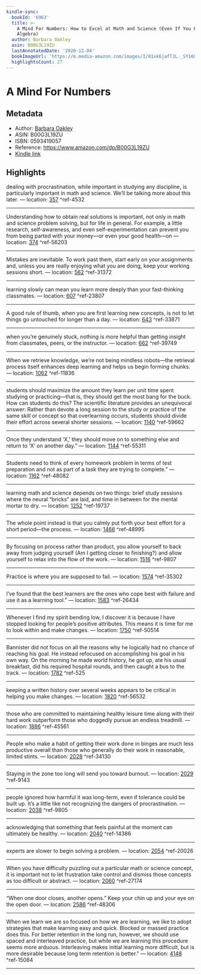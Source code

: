 ```yaml
---
kindle-sync:
  bookId: '6963'
  title: >-
    A Mind For Numbers: How to Excel at Math and Science (Even If You Flunked
    Algebra)
  author: Barbara Oakley
  asin: B00G3L19ZU
  lastAnnotatedDate: '2020-12-04'
  bookImageUrl: 'https://m.media-amazon.com/images/I/81xk6jafTJL._SY160.jpg'
  highlightsCount: 27
---
```

# A Mind For Numbers
## Metadata
* Author: [Barbara Oakley](https://www.amazon.comundefined)
* ASIN: B00G3L19ZU
* ISBN: 0593419057
* Reference: https://www.amazon.com/dp/B00G3L19ZU
* [Kindle link](kindle://book?action=open&asin=B00G3L19ZU)

## Highlights
dealing with procrastination, while important in studying any discipline, is particularly important in math and science. We’ll be talking more about this later. — location: [357](kindle://book?action=open&asin=B00G3L19ZU&location=357) ^ref-4532

---
Understanding how to obtain real solutions is important, not only in math and science problem solving, but for life in general. For example, a little research, self-awareness, and even self-experimentation can prevent you from being parted with your money—or even your good health—on — location: [374](kindle://book?action=open&asin=B00G3L19ZU&location=374) ^ref-56203

---
Mistakes are inevitable. To work past them, start early on your assignments and, unless you are really enjoying what you are doing, keep your working sessions short. — location: [562](kindle://book?action=open&asin=B00G3L19ZU&location=562) ^ref-31372

---
learning slowly can mean you learn more deeply than your fast-thinking classmates. — location: [607](kindle://book?action=open&asin=B00G3L19ZU&location=607) ^ref-23807

---
A good rule of thumb, when you are first learning new concepts, is not to let things go untouched for longer than a day. — location: [643](kindle://book?action=open&asin=B00G3L19ZU&location=643) ^ref-33871

---
when you’re genuinely stuck, nothing is more helpful than getting insight from classmates, peers, or the instructor. — location: [662](kindle://book?action=open&asin=B00G3L19ZU&location=662) ^ref-39749

---
When we retrieve knowledge, we’re not being mindless robots—the retrieval process itself enhances deep learning and helps us begin forming chunks. — location: [1062](kindle://book?action=open&asin=B00G3L19ZU&location=1062) ^ref-11836

---
students should maximize the amount they learn per unit time spent studying or practicing—that is, they should get the most bang for the buck. How can students do this? The scientific literature provides an unequivocal answer: Rather than devote a long session to the study or practice of the same skill or concept so that overlearning occurs, students should divide their effort across several shorter sessions. — location: [1140](kindle://book?action=open&asin=B00G3L19ZU&location=1140) ^ref-59662

---
Once they understand ‘X,’ they should move on to something else and return to ‘X’ on another day.” — location: [1144](kindle://book?action=open&asin=B00G3L19ZU&location=1144) ^ref-55311

---
Students need to think of every homework problem in terms of test preparation and not as part of a task they are trying to complete.” — location: [1162](kindle://book?action=open&asin=B00G3L19ZU&location=1162) ^ref-48082

---
learning math and science depends on two things: brief study sessions where the neural “bricks” are laid, and time in between for the mental mortar to dry. — location: [1252](kindle://book?action=open&asin=B00G3L19ZU&location=1252) ^ref-19737

---
The whole point instead is that you calmly put forth your best effort for a short period—the process. — location: [1466](kindle://book?action=open&asin=B00G3L19ZU&location=1466) ^ref-48995

---
By focusing on process rather than product, you allow yourself to back away from judging yourself (Am I getting closer to finishing?) and allow yourself to relax into the flow of the work. — location: [1516](kindle://book?action=open&asin=B00G3L19ZU&location=1516) ^ref-9807

---
Practice is where you are supposed to fail. — location: [1574](kindle://book?action=open&asin=B00G3L19ZU&location=1574) ^ref-35302

---
I’ve found that the best learners are the ones who cope best with failure and use it as a learning tool.” — location: [1583](kindle://book?action=open&asin=B00G3L19ZU&location=1583) ^ref-26434

---
Whenever I find my spirit bending low, I discover it is because I have stopped looking for people’s positive attributes. This means it is time for me to look within and make changes. — location: [1750](kindle://book?action=open&asin=B00G3L19ZU&location=1750) ^ref-50514

---
Bannister did not focus on all the reasons why he logically had no chance of reaching his goal. He instead refocused on accomplishing his goal in his own way. On the morning he made world history, he got up, ate his usual breakfast, did his required hospital rounds, and then caught a bus to the track. — location: [1782](kindle://book?action=open&asin=B00G3L19ZU&location=1782) ^ref-525

---
keeping a written history over several weeks appears to be critical in helping you make changes. — location: [1820](kindle://book?action=open&asin=B00G3L19ZU&location=1820) ^ref-56532

---
those who are committed to maintaining healthy leisure time along with their hard work outperform those who doggedly pursue an endless treadmill. — location: [1886](kindle://book?action=open&asin=B00G3L19ZU&location=1886) ^ref-45561

---
People who make a habit of getting their work done in binges are much less productive overall than those who generally do their work in reasonable, limited stints. — location: [2028](kindle://book?action=open&asin=B00G3L19ZU&location=2028) ^ref-34130

---
Staying in the zone too long will send you toward burnout. — location: [2029](kindle://book?action=open&asin=B00G3L19ZU&location=2029) ^ref-9143

---
people ignored how harmful it was long-term, even if tolerance could be built up. It’s a little like not recognizing the dangers of procrastination. — location: [2038](kindle://book?action=open&asin=B00G3L19ZU&location=2038) ^ref-9805

---
acknowledging that something that feels painful at the moment can ultimately be healthy. — location: [2040](kindle://book?action=open&asin=B00G3L19ZU&location=2040) ^ref-14386

---
experts are slower to begin solving a problem. — location: [2054](kindle://book?action=open&asin=B00G3L19ZU&location=2054) ^ref-20026

---
When you have difficulty puzzling out a particular math or science concept, it is important not to let frustration take control and dismiss those concepts as too difficult or abstract. — location: [2060](kindle://book?action=open&asin=B00G3L19ZU&location=2060) ^ref-27174

---
“When one door closes, another opens.” Keep your chin up and your eye on the open door. — location: [2586](kindle://book?action=open&asin=B00G3L19ZU&location=2586) ^ref-48306

---
When we learn we are so focused on how we are learning, we like to adopt strategies that make learning easy and quick. Blocked or massed practice does this. For better retention in the long run, however, we should use spaced and interleaved practice, but while we are learning this procedure seems more arduous. Interleaving makes initial learning more difficult, but is more desirable because long term retention is better.” — location: [4148](kindle://book?action=open&asin=B00G3L19ZU&location=4148) ^ref-15084

---
